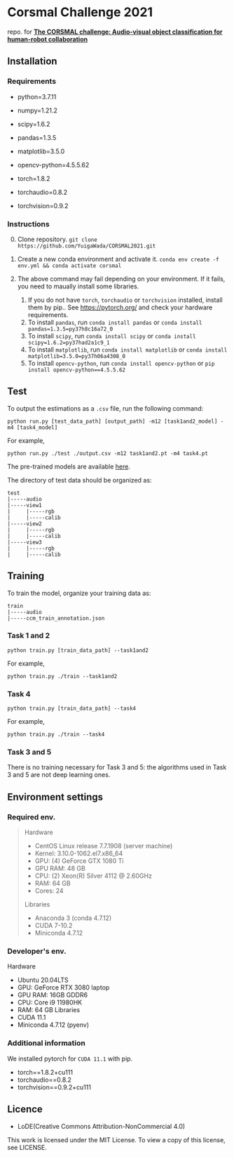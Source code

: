 # Corsmal Challenge 2021
repo. for [**The CORSMAL challenge: Audio-visual object classification for human-robot collaboration**](https://corsmal.eecs.qmul.ac.uk/challenge.html)

<!-- ## Get Start -->
## Installation
### Requirements

- python=3.7.11
- numpy=1.21.2
- scipy=1.6.2
- pandas=1.3.5
- matplotlib=3.5.0
- opencv-python=4.5.5.62

- torch=1.8.2
- torchaudio=0.8.2
- torchvision=0.9.2

### Instructions

0. Clone repository. `git clone https://github.com/YuigaWada/CORSMAL2021.git`

1. Create a new conda environment and activate it. `conda env create -f env.yml && conda activate corsmal`

2. The above command may fail depending on your environment. If it fails, you need to maually install some libraries.
    1. If you do not have `torch`, `torchaudio` or `torchvision` installed, install them by pip.. See https://pytorch.org/ and check your hardware requirements.
    2. To install `pandas`, run
    `conda install pandas` or `conda install pandas=1.3.5=py37h8c16a72_0`
    3. To install `scipy`, run
    `conda install scipy` or `conda install scipy=1.6.2=py37had2a1c9_1`
    4. To install `matplotlib`, run
    `conda install matplotlib` or `conda install matplotlib=3.5.0=py37h06a4308_0`
    5. To install `opencv-python`, run
    `conda install opencv-python` or `pip install opencv-python==4.5.5.62`

## Test
To output the estimations as a `.csv` file, run the following command:
```
python run.py [test_data_path] [output_path] -m12 [task1and2_model] -m4 [task4_model]
```
For example,
```
python run.py ./test ./output.csv -m12 task1and2.pt -m4 task4.pt
```
The pre-trained models are available [here](https://drive.google.com/drive/folders/1QIs-POJIBtgDl1ufYrX5Sopf6RsHjKSb).

The directory of test data should be organized as:

```
test
|-----audio
|-----view1
|     |-----rgb
|     |-----calib
|-----view2
|     |-----rgb
|     |-----calib
|-----view3
|     |-----rgb
|     |-----calib
```
<!-- Run `inference.py` -->

## Training
To train the model, organize your training data as:

```
train
|-----audio
|-----ccm_train_annotation.json
```

### Task 1 and 2

```
python train.py [train_data_path] --task1and2
```
For example,
```
python train.py ./train --task1and2
```

<!-- Place yourself at `CORSMAL2021/task1and2`.
To train the model of Task 1 and 2, organize your training data as:
```
train
|-----audio
```
and put the directory in `CORSMAL2021/task1and2/data/`. 

To start the training, run
```
python ./experiments/20220120-training-2.py
``` -->

### Task 4

```
python train.py [train_data_path] --task4
```
For example,
```
python train.py ./train --task4
```

### Task 3 and 5
There is no training necessary for Task 3 and 5: the algorithms used in Task 3 and 5 are not deep learning ones.


## Environment settings
### Required env.
> Hardware
> - CentOS Linux release 7.7.1908 (server machine)
> - Kernel: 3.10.0-1062.el7.x86_64
> - GPU: (4) GeForce GTX 1080 Ti
> - GPU RAM: 48 GB
> - CPU: (2) Xeon(R) Silver 4112 @ 2.60GHz
> - RAM: 64 GB
> - Cores: 24
> 
> Libraries
> - Anaconda 3 (conda 4.7.12)
> - CUDA 7-10.2
> - Miniconda 4.7.12

### Developer's env.
Hardware
- Ubuntu 20.04LTS
- GPU: GeForce RTX 3080 laptop
- GPU RAM: 16GB GDDR6
- CPU: Core i9 11980HK
- RAM: 64 GB
Libraries
- CUDA 11.1
- Miniconda 4.7.12 (pyenv)

### Additional information
We installed pytorch for `CUDA 11.1` with pip.

- torch==1.8.2+cu111
- torchaudio==0.8.2
- torchvision==0.9.2+cu111
## Licence

- LoDE(Creative Commons Attribution-NonCommercial 4.0)

This work is licensed under the MIT License. 
To view a copy of this license, see LICENSE.

<!-- ## Dataset
Download from [official page](https://corsmal.eecs.qmul.ac.uk/containers_manip.html) & unzip them into `data/` directory.  
See `data/` directory for more information. -->
